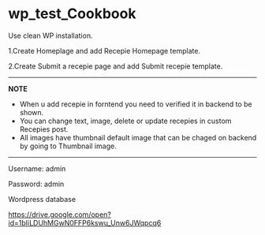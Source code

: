 # wp_test_Cookbook

Use clean WP installation. 

1.Create Homeplage and add Recepie Homepage template.

2.Create Submit a recepie  page and add Submit recepie template.


---
<b>NOTE</b>
- When u add recepie in forntend you need to verified it in backend  to be shown. 
- You can change text, image, delete or update recepies in custom Recepies post.
- All images have thumbnail default image that can be chaged on backend by going to Thumbnail image.
-----
Username: admin 

Password: admin

Wordpress database 

https://drive.google.com/open?id=1bIiLDUhMGwN0FFP6kswu_Unw6JWqpcq6

